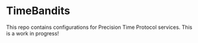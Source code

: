 # TimeBandits
This repo contains configurations for Precision Time Protocol services.
This is a work in progress!
